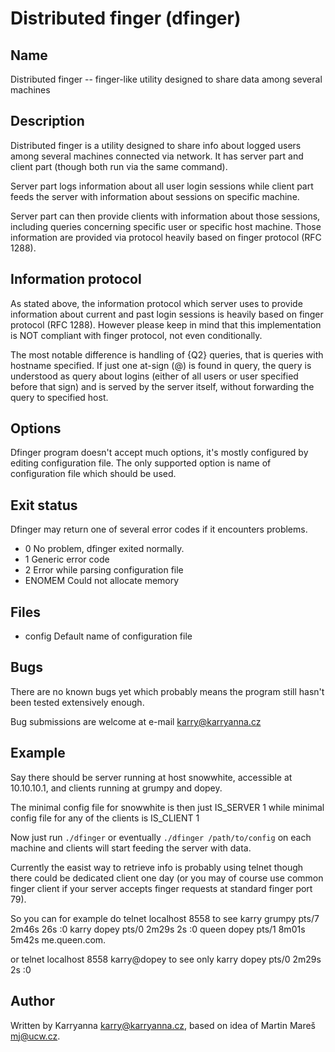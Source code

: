 Distributed finger (dfinger)
============================

Name
----

Distributed finger -- finger-like utility designed to share data among several machines

Description
-----------

Distributed finger is a utility designed to share info about logged users among several
machines connected via network. It has server part and client part (though both run via
the same command).

Server part logs information about all user login sessions while client part feeds the
server with information about sessions on specific machine.

Server part can then provide clients with information about those sessions, including
queries concerning specific user or specific host machine. Those information are provided
via protocol heavily based on finger protocol (RFC 1288).

Information protocol
--------------------

As stated above, the information protocol which server uses to provide information
about current and past login sessions is heavily based on finger protocol (RFC 1288).
However please keep in mind that this implementation is NOT compliant with finger protocol,
not even conditionally.

The most notable difference is handling of {Q2} queries, that is queries with hostname
specified. If just one at-sign (@) is found in query, the query is understood as query
about logins (either of all users or user specified before that sign) and is served by
the server itself, without forwarding the query to specified host.

Options
-------

Dfinger program doesn't accept much options, it's mostly configured by editing
configuration file. The only supported option is name of configuration file which
should be used.

Exit status
-----------

Dfinger may return one of several error codes if it encounters problems.

* 0	No problem, dfinger exited normally.
* 1	Generic error code
* 2	Error while parsing configuration file
* ENOMEM	Could not allocate memory

Files
-----

* config	Default name of configuration file

Bugs
----

There are no known bugs yet which probably means the program still hasn't been tested
extensively enough.

Bug submissions are welcome at e-mail <karry@karryanna.cz>

Example
-------

Say there should be server running at host snowwhite, accessible at 10.10.10.1, and clients
running at grumpy and dopey.

The minimal config file for snowwhite is then just
	IS_SERVER	1
while minimal config file for any of the clients is
	IS_CLIENT	1

Now just run `./dfinger` or eventually `./dfinger /path/to/config` on each machine
and clients will start feeding the server with data.

Currently the easist way to retrieve info is probably using telnet though there could
be dedicated client one day (or you may of course use common finger client if your server
accepts finger requests at standard finger port 79).

So you can for example do
	telnet localhost 8558
	<enter>
to see
	karry		grumpy		pts/7	 2m46s	  26s	:0
	karry		dopey		pts/0	 2m29s	   2s	:0
	queen		dopey		pts/1	 8m01s	 5m42s  me.queen.com.

or
	telnet localhost 8558
	karry@dopey<enter>
to see only
	karry		dopey		pts/0	 2m29s	   2s	:0

Author
------

Written by Karryanna <karry@karryanna.cz>, based on idea of Martin Mareš <mj@ucw.cz>.
